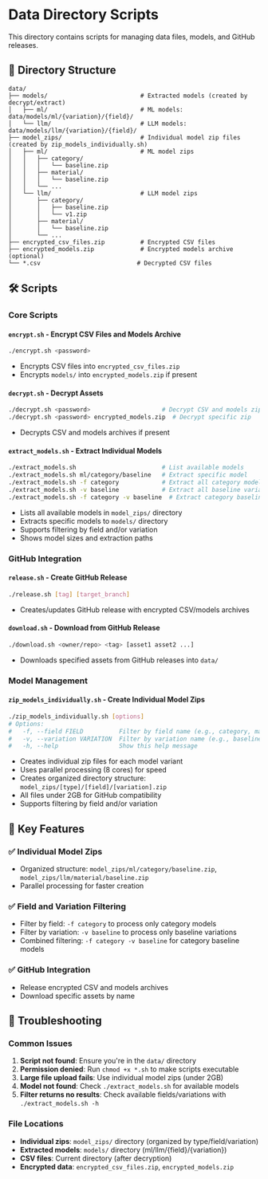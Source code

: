 # Data Directory Scripts

This directory contains scripts for managing data files, models, and GitHub releases.

## 📁 Directory Structure

```
data/
├── models/                          # Extracted models (created by decrypt/extract)
│   ├── ml/                          # ML models: data/models/ml/{variation}/{field}/
│   └── llm/                         # LLM models: data/models/llm/{variation}/{field}/
├── model_zips/                      # Individual model zip files (created by zip_models_individually.sh)
│   ├── ml/                          # ML model zips
│   │   ├── category/
│   │   │   └── baseline.zip
│   │   ├── material/
│   │   │   └── baseline.zip
│   │   └── ...
│   └── llm/                         # LLM model zips
│       ├── category/
│       │   ├── baseline.zip
│       │   └── v1.zip
│       ├── material/
│       │   └── baseline.zip
│       └── ...
├── encrypted_csv_files.zip          # Encrypted CSV files
├── encrypted_models.zip             # Encrypted models archive (optional)
└── *.csv                           # Decrypted CSV files
```

## 🛠️ Scripts

### Core Scripts

#### `encrypt.sh` - Encrypt CSV Files and Models Archive
```bash
./encrypt.sh <password>
```
- Encrypts CSV files into `encrypted_csv_files.zip`
- Encrypts `models/` into `encrypted_models.zip` if present

#### `decrypt.sh` - Decrypt Assets
```bash
./decrypt.sh <password>                    # Decrypt CSV and models zips if present
./decrypt.sh <password> encrypted_models.zip  # Decrypt specific zip
```
- Decrypts CSV and models archives if present

#### `extract_models.sh` - Extract Individual Models
```bash
./extract_models.sh                        # List available models
./extract_models.sh ml/category/baseline   # Extract specific model
./extract_models.sh -f category            # Extract all category models
./extract_models.sh -v baseline            # Extract all baseline variations
./extract_models.sh -f category -v baseline  # Extract category baseline models
```
- Lists all available models in `model_zips/` directory
- Extracts specific models to `models/` directory
- Supports filtering by field and/or variation
- Shows model sizes and extraction paths

### GitHub Integration

#### `release.sh` - Create GitHub Release
```bash
./release.sh [tag] [target_branch]
```
- Creates/updates GitHub release with encrypted CSV/models archives

#### `download.sh` - Download from GitHub Release
```bash
./download.sh <owner/repo> <tag> [asset1 asset2 ...]
```
- Downloads specified assets from GitHub releases into `data/`

### Model Management

#### `zip_models_individually.sh` - Create Individual Model Zips
```bash
./zip_models_individually.sh [options]
# Options:
#   -f, --field FIELD          Filter by field name (e.g., category, material)
#   -v, --variation VARIATION  Filter by variation name (e.g., baseline, v1)
#   -h, --help                 Show this help message
```
- Creates individual zip files for each model variant
- Uses parallel processing (8 cores) for speed
- Creates organized directory structure: `model_zips/[type]/[field]/[variation].zip`
- All files under 2GB for GitHub compatibility
- Supports filtering by field and/or variation

## 🎯 Key Features

### ✅ Individual Model Zips
- Organized structure: `model_zips/ml/category/baseline.zip`, `model_zips/llm/material/baseline.zip`
- Parallel processing for faster creation

### ✅ Field and Variation Filtering
- Filter by field: `-f category` to process only category models
- Filter by variation: `-v baseline` to process only baseline variations
- Combined filtering: `-f category -v baseline` for category baseline models

### ✅ GitHub Integration
- Release encrypted CSV and models archives
- Download specific assets by name

## 🔧 Troubleshooting

### Common Issues
1. **Script not found**: Ensure you're in the `data/` directory
2. **Permission denied**: Run `chmod +x *.sh` to make scripts executable
3. **Large file upload fails**: Use individual model zips (under 2GB)
4. **Model not found**: Check `./extract_models.sh` for available models
5. **Filter returns no results**: Check available fields/variations with `./extract_models.sh -h`

### File Locations
- **Individual zips**: `model_zips/` directory (organized by type/field/variation)
- **Extracted models**: `models/` directory (ml/llm/{field}/{variation})
- **CSV files**: Current directory (after decryption)
- **Encrypted data**: `encrypted_csv_files.zip`, `encrypted_models.zip`
